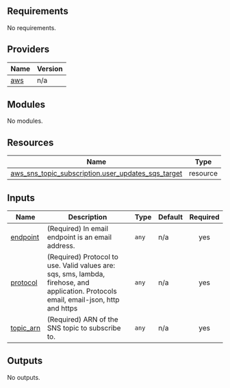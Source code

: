 ## Requirements

No requirements.

## Providers

| Name | Version |
|------|---------|
| <a name="provider_aws"></a> [aws](#provider\_aws) | n/a |

## Modules

No modules.

## Resources

| Name | Type |
|------|------|
| [aws_sns_topic_subscription.user_updates_sqs_target](https://registry.terraform.io/providers/hashicorp/aws/latest/docs/resources/sns_topic_subscription) | resource |

## Inputs

| Name | Description | Type | Default | Required |
|------|-------------|------|---------|:--------:|
| <a name="input_endpoint"></a> [endpoint](#input\_endpoint) | (Required) In email endpoint is an email address. | `any` | n/a | yes |
| <a name="input_protocol"></a> [protocol](#input\_protocol) | (Required) Protocol to use. Valid values are: sqs, sms, lambda, firehose, and application. Protocols email, email-json, http and https | `any` | n/a | yes |
| <a name="input_topic_arn"></a> [topic\_arn](#input\_topic\_arn) | (Required) ARN of the SNS topic to subscribe to. | `any` | n/a | yes |

## Outputs

No outputs.
